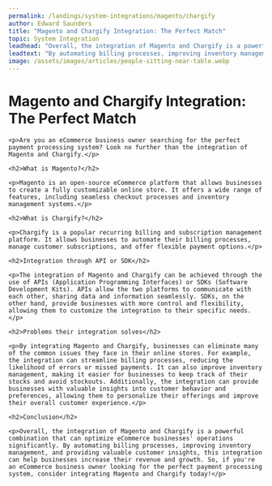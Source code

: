 ```yaml
---
permalink: /landings/system-integrations/magento/chargify
author: Edward Saunders
title: "Magento and Chargify Integration: The Perfect Match"
topic: System Integration
leadhead: "Overall, the integration of Magento and Chargify is a powerful combination that can optimize eCommerce businesses' operations significantly"
leadtext: "By automating billing processes, improving inventory management, and providing valuable customer insights, this integration can help businesses increase their revenue and growth. So, if you're an eCommerce business owner looking for the perfect payment processing system, consider integrating Magento and Chargify today!"
image: /assets/images/articles/people-sitting-near-table.webp
---
```

<div class="arttext">
	<h1>Magento and Chargify Integration: The Perfect Match</h1>

	<p>Are you an eCommerce business owner searching for the perfect payment processing system? Look no further than the integration of Magento and Chargify.</p>

	<h2>What is Magento?</h2>

	<p>Magento is an open-source eCommerce platform that allows businesses to create a fully customizable online store. It offers a wide range of features, including seamless checkout processes and inventory management systems.</p>

	<h2>What is Chargify?</h2>

	<p>Chargify is a popular recurring billing and subscription management platform. It allows businesses to automate their billing processes, manage customer subscriptions, and offer flexible payment options.</p>

	<h2>Integration through API or SDK</h2>

	<p>The integration of Magento and Chargify can be achieved through the use of APIs (Application Programming Interfaces) or SDKs (Software Development Kits). APIs allow the two platforms to communicate with each other, sharing data and information seamlessly. SDKs, on the other hand, provide businesses with more control and flexibility, allowing them to customize the integration to their specific needs.</p>

	<h2>Problems their integration solves</h2>

	<p>By integrating Magento and Chargify, businesses can eliminate many of the common issues they face in their online stores. For example, the integration can streamline billing processes, reducing the likelihood of errors or missed payments. It can also improve inventory management, making it easier for businesses to keep track of their stocks and avoid stockouts. Additionally, the integration can provide businesses with valuable insights into customer behavior and preferences, allowing them to personalize their offerings and improve their overall customer experience.</p>

	<h2>Conclusion</h2>

	<p>Overall, the integration of Magento and Chargify is a powerful combination that can optimize eCommerce businesses' operations significantly. By automating billing processes, improving inventory management, and providing valuable customer insights, this integration can help businesses increase their revenue and growth. So, if you're an eCommerce business owner looking for the perfect payment processing system, consider integrating Magento and Chargify today!</p>

</div>